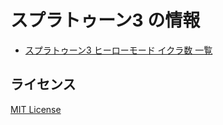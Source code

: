 # スプラトゥーン3 の情報

- [スプラトゥーン3 ヒーローモード イクラ数 一覧](https://kerupani129s.github.io/splatoon-3/the-numbers-of-power-eggs-in-hero-mode/)

## ライセンス

[MIT License](LICENSE)

